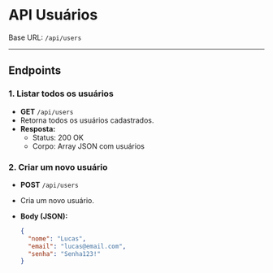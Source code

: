 # API Usuários

Base URL: `/api/users`

---

## Endpoints

### 1. Listar todos os usuários

- **GET** `/api/users`
- Retorna todos os usuários cadastrados.
- **Resposta:**
  - Status: 200 OK
  - Corpo: Array JSON com usuários

### 2. Criar um novo usuário

- **POST** `/api/users`
- Cria um novo usuário.
- **Body (JSON):**

  ```json
  {
    "nome": "Lucas",
    "email": "lucas@email.com",
    "senha": "Senha123!"
  }
